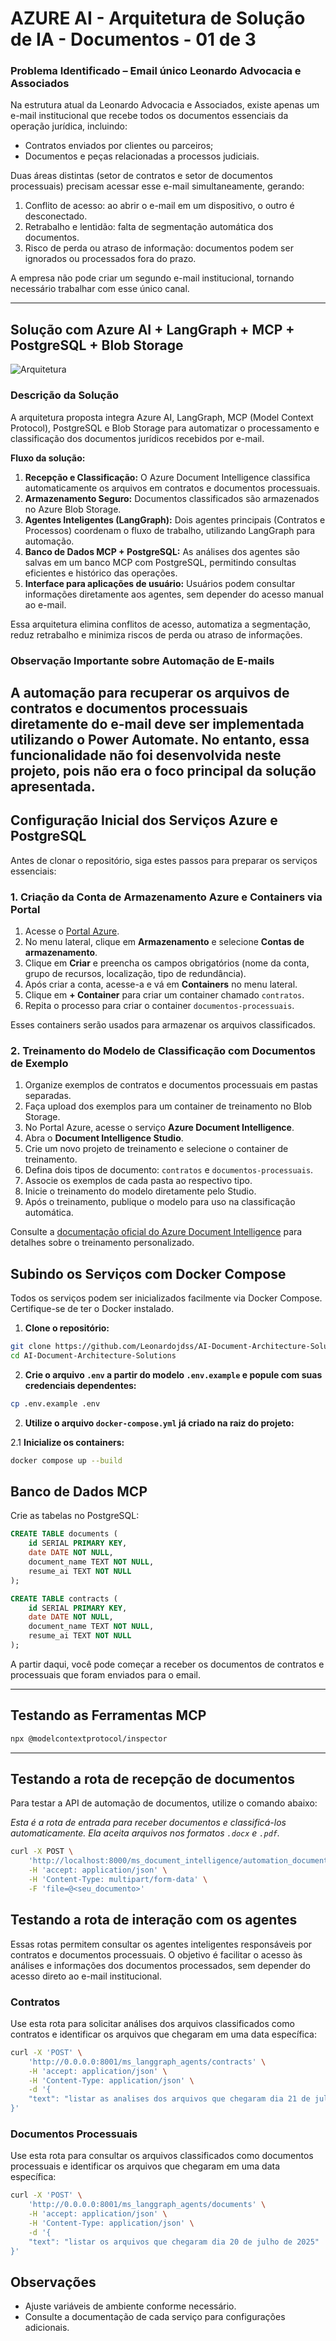 # AZURE AI - Arquitetura de Solução de IA - Documentos - 01 de 3 

### Problema Identificado – Email único Leonardo Advocacia e Associados

Na estrutura atual da Leonardo Advocacia e Associados, existe apenas um e-mail institucional que recebe todos os documentos essenciais da operação jurídica, incluindo:
- Contratos enviados por clientes ou parceiros;
- Documentos e peças relacionadas a processos judiciais.

Duas áreas distintas (setor de contratos e setor de documentos processuais) precisam acessar esse e-mail simultaneamente, gerando:
1. Conflito de acesso: ao abrir o e-mail em um dispositivo, o outro é desconectado.
2. Retrabalho e lentidão: falta de segmentação automática dos documentos.
3. Risco de perda ou atraso de informação: documentos podem ser ignorados ou processados fora do prazo.

A empresa não pode criar um segundo e-mail institucional, tornando necessário trabalhar com esse único canal.

---

## Solução com Azure AI + LangGraph + MCP + PostgreSQL + Blob Storage

![Arquitetura](image-1.png)

### Descrição da Solução

A arquitetura proposta integra Azure AI, LangGraph, MCP (Model Context Protocol), PostgreSQL e Blob Storage para automatizar o processamento e classificação dos documentos jurídicos recebidos por e-mail.

**Fluxo da solução:**
1. **Recepção e Classificação:** O Azure Document Intelligence classifica automaticamente os arquivos em contratos e documentos processuais.
2. **Armazenamento Seguro:** Documentos classificados são armazenados no Azure Blob Storage.
3. **Agentes Inteligentes (LangGraph):** Dois agentes principais (Contratos e Processos) coordenam o fluxo de trabalho, utilizando LangGraph para automação.
4. **Banco de Dados MCP + PostgreSQL:** As análises dos agentes são salvas em um banco MCP com PostgreSQL, permitindo consultas eficientes e histórico das operações.
5. **Interface para aplicações de usuário:** Usuários podem consultar informações diretamente aos agentes, sem depender do acesso manual ao e-mail.

Essa arquitetura elimina conflitos de acesso, automatiza a segmentação, reduz retrabalho e minimiza riscos de perda ou atraso de informações.

### Observação Importante sobre Automação de E-mails

A automação para recuperar os arquivos de contratos e documentos processuais diretamente do e-mail deve ser implementada utilizando o **Power Automate**. No entanto, essa funcionalidade não foi desenvolvida neste projeto, pois não era o foco principal da solução apresentada.
---

## Configuração Inicial dos Serviços Azure e PostgreSQL

Antes de clonar o repositório, siga estes passos para preparar os serviços essenciais:

### 1. Criação da Conta de Armazenamento Azure e Containers via Portal

1. Acesse o [Portal Azure](https://portal.azure.com).
2. No menu lateral, clique em **Armazenamento** e selecione **Contas de armazenamento**.
3. Clique em **Criar** e preencha os campos obrigatórios (nome da conta, grupo de recursos, localização, tipo de redundância).
4. Após criar a conta, acesse-a e vá em **Containers** no menu lateral.
5. Clique em **+ Container** para criar um container chamado `contratos`.
6. Repita o processo para criar o container `documentos-processuais`.

Esses containers serão usados para armazenar os arquivos classificados.

### 2. Treinamento do Modelo de Classificação com Documentos de Exemplo

1. Organize exemplos de contratos e documentos processuais em pastas separadas.
2. Faça upload dos exemplos para um container de treinamento no Blob Storage.
3. No Portal Azure, acesse o serviço **Azure Document Intelligence**.
4. Abra o **Document Intelligence Studio**.
5. Crie um novo projeto de treinamento e selecione o container de treinamento.
6. Defina dois tipos de documento: `contratos` e `documentos-processuais`.
7. Associe os exemplos de cada pasta ao respectivo tipo.
8. Inicie o treinamento do modelo diretamente pelo Studio.
9. Após o treinamento, publique o modelo para uso na classificação automática.

Consulte a [documentação oficial do Azure Document Intelligence](https://learn.microsoft.com/azure/ai-services/document-intelligence/) para detalhes sobre o treinamento personalizado.


## Subindo os Serviços com Docker Compose

Todos os serviços podem ser inicializados facilmente via Docker Compose. Certifique-se de ter o Docker instalado.

1. **Clone o repositório:**

```bash
git clone https://github.com/Leonardojdss/AI-Document-Architecture-Solutions.git
cd AI-Document-Architecture-Solutions
```

2. **Crie o arquivo `.env` a partir do modelo `.env.example` e popule com suas credenciais dependentes:**

```bash
cp .env.example .env
```

2. **Utilize o arquivo `docker-compose.yml` já criado na raiz do projeto:**

2.1 **Inicialize os containers:**

```bash
docker compose up --build
```

## Banco de Dados MCP

Crie as tabelas no PostgreSQL:

```sql
CREATE TABLE documents (
    id SERIAL PRIMARY KEY,
    date DATE NOT NULL,
    document_name TEXT NOT NULL,
    resume_ai TEXT NOT NULL
);

CREATE TABLE contracts (
    id SERIAL PRIMARY KEY,
    date DATE NOT NULL,
    document_name TEXT NOT NULL,
    resume_ai TEXT NOT NULL
);
```

A partir daqui, você pode começar a receber os documentos de contratos e processuais que foram enviados para o email.

---

## Testando as Ferramentas MCP

```bash
npx @modelcontextprotocol/inspector
```
---

## Testando a rota de recepção de documentos

Para testar a API de automação de documentos, utilize o comando abaixo:

*Esta é a rota de entrada para receber documentos e classificá-los automaticamente. Ela aceita arquivos nos formatos `.docx` e `.pdf`.*

```bash
curl -X POST \
    'http://localhost:8000/ms_document_intelligence/automation_documents' \
    -H 'accept: application/json' \
    -H 'Content-Type: multipart/form-data' \
    -F 'file=@<seu_documento>'
```

## Testando a rota de interação com os agentes

Essas rotas permitem consultar os agentes inteligentes responsáveis por contratos e documentos processuais. O objetivo é facilitar o acesso às análises e informações dos documentos processados, sem depender do acesso direto ao e-mail institucional.

### Contratos

Use esta rota para solicitar análises dos arquivos classificados como contratos e identificar os arquivos que chegaram em uma data específica:

```bash
curl -X 'POST' \
    'http://0.0.0.0:8001/ms_langgraph_agents/contracts' \
    -H 'accept: application/json' \
    -H 'Content-Type: application/json' \
    -d '{
    "text": "listar as analises dos arquivos que chegaram dia 21 de julho de 2025"
}'
```

### Documentos Processuais

Use esta rota para consultar os arquivos classificados como documentos processuais e identificar os arquivos que chegaram em uma data específica:

```bash
curl -X 'POST' \
    'http://0.0.0.0:8001/ms_langgraph_agents/documents' \
    -H 'accept: application/json' \
    -H 'Content-Type: application/json' \
    -d '{
    "text": "listar os arquivos que chegaram dia 20 de julho de 2025"
}'
```

## Observações

- Ajuste variáveis de ambiente conforme necessário.
- Consulte a documentação de cada serviço para configurações adicionais.
